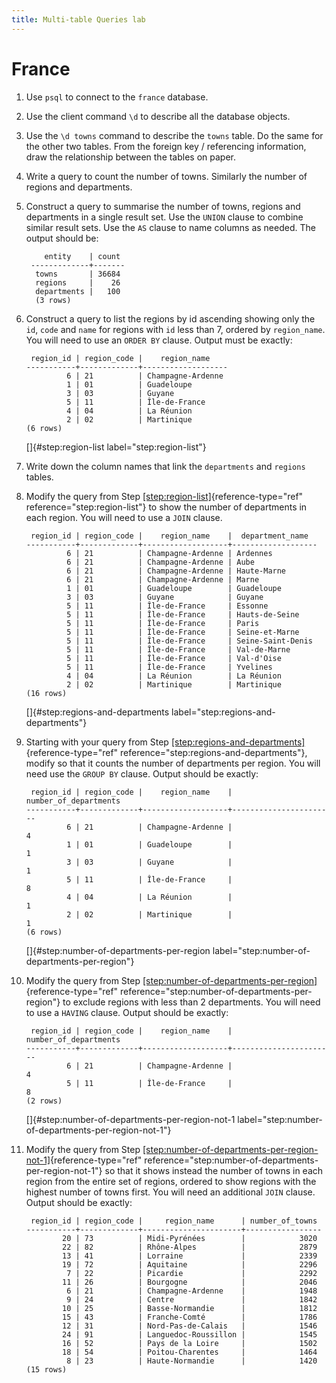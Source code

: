 ```yaml
---
title: Multi-table Queries lab
---
```


# France 

1.  Use `psql` to connect to the `france` database.

2.  Use the client command `\d` to describe all the database objects.

3.  Use the `\d towns` command to describe the `towns` table. Do the
    same for the other two tables. From the foreign key / referencing
    information, draw the relationship between the tables on paper.

4.  Write a query to count the number of towns. Similarly the number of
    regions and departments.

5.  Construct a query to summarise the number of towns, regions and
    departments in a single result set. Use the `UNION` clause to
    combine similar result sets. Use the `AS` clause to name columns as
    needed. The output should be:

            entity    | count
         -------------+-------
          towns       | 36684
          regions     |    26
          departments |   100
          (3 rows)

6.  Construct a query to list the regions by id ascending showing only
    the `id`, `code` and `name` for regions with `id` less than 7,
    ordered by `region_name`. You will need to use an `ORDER BY` clause.
    Output must be exactly:

         region_id | region_code |    region_name
        -----------+-------------+-------------------
                 6 | 21          | Champagne-Ardenne
                 1 | 01          | Guadeloupe
                 3 | 03          | Guyane
                 5 | 11          | Île-de-France
                 4 | 04          | La Réunion
                 2 | 02          | Martinique
        (6 rows)

    []{#step:region-list label="step:region-list"}

7.  Write down the column names that link the `departments` and
    `regions` tables.

8.  Modify the query from
    Step [\[step:region-list\]](#step:region-list){reference-type="ref"
    reference="step:region-list"} to show the number of departments in
    each region. You will need to use a `JOIN` clause.

         region_id | region_code |    region_name    |  department_name
        -----------+-------------+-------------------+-------------------
                 6 | 21          | Champagne-Ardenne | Ardennes
                 6 | 21          | Champagne-Ardenne | Aube
                 6 | 21          | Champagne-Ardenne | Haute-Marne
                 6 | 21          | Champagne-Ardenne | Marne
                 1 | 01          | Guadeloupe        | Guadeloupe
                 3 | 03          | Guyane            | Guyane
                 5 | 11          | Île-de-France     | Essonne
                 5 | 11          | Île-de-France     | Hauts-de-Seine
                 5 | 11          | Île-de-France     | Paris
                 5 | 11          | Île-de-France     | Seine-et-Marne
                 5 | 11          | Île-de-France     | Seine-Saint-Denis
                 5 | 11          | Île-de-France     | Val-de-Marne
                 5 | 11          | Île-de-France     | Val-d'Oise
                 5 | 11          | Île-de-France     | Yvelines
                 4 | 04          | La Réunion        | La Réunion
                 2 | 02          | Martinique        | Martinique
        (16 rows)

    []{#step:regions-and-departments
    label="step:regions-and-departments"}

9.  Starting with your query from
    Step [\[step:regions-and-departments\]](#step:regions-and-departments){reference-type="ref"
    reference="step:regions-and-departments"}, modify so that it counts
    the number of departments per region. You will need use the
    `GROUP BY` clause. Output should be exactly:

         region_id | region_code |    region_name    | number_of_departments
        -----------+-------------+-------------------+-----------------------
                 6 | 21          | Champagne-Ardenne |                     4
                 1 | 01          | Guadeloupe        |                     1
                 3 | 03          | Guyane            |                     1
                 5 | 11          | Île-de-France     |                     8
                 4 | 04          | La Réunion        |                     1
                 2 | 02          | Martinique        |                     1
        (6 rows)

    []{#step:number-of-departments-per-region
    label="step:number-of-departments-per-region"}

10. Modify the query from
    Step [\[step:number-of-departments-per-region\]](#step:number-of-departments-per-region){reference-type="ref"
    reference="step:number-of-departments-per-region"} to exclude
    regions with less than 2 departments. You will need to use a
    `HAVING` clause. Output should be exactly:

         region_id | region_code |    region_name    | number_of_departments
        -----------+-------------+-------------------+-----------------------
                 6 | 21          | Champagne-Ardenne |                     4
                 5 | 11          | Île-de-France     |                     8
        (2 rows)

    []{#step:number-of-departments-per-region-not-1
    label="step:number-of-departments-per-region-not-1"}

11. Modify the query from
    Step [\[step:number-of-departments-per-region-not-1\]](#step:number-of-departments-per-region-not-1){reference-type="ref"
    reference="step:number-of-departments-per-region-not-1"} so that it
    shows instead the number of towns in each region from the entire set
    of regions, ordered to show regions with the highest number of towns
    first. You will need an additional `JOIN` clause. Output should be
    exactly:

         region_id | region_code |     region_name      | number_of_towns
        -----------+-------------+----------------------+-----------------
                20 | 73          | Midi-Pyrénées        |            3020
                22 | 82          | Rhône-Alpes          |            2879
                13 | 41          | Lorraine             |            2339
                19 | 72          | Aquitaine            |            2296
                 7 | 22          | Picardie             |            2292
                11 | 26          | Bourgogne            |            2046
                 6 | 21          | Champagne-Ardenne    |            1948
                 9 | 24          | Centre               |            1842
                10 | 25          | Basse-Normandie      |            1812
                15 | 43          | Franche-Comté        |            1786
                12 | 31          | Nord-Pas-de-Calais   |            1546
                24 | 91          | Languedoc-Roussillon |            1545
                16 | 52          | Pays de la Loire     |            1502
                18 | 54          | Poitou-Charentes     |            1464
                 8 | 23          | Haute-Normandie      |            1420
        (15 rows)
